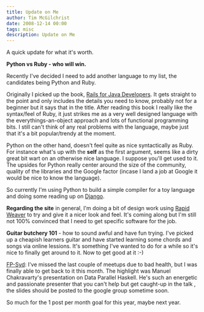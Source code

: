 ```yaml
---
title: Update on Me
author: Tim McGilchrist
date: 2008-12-14 00:00
tags: misc
description: Update on Me
---
```

A quick update for what it's worth.

**Python vs Ruby - who will win.**

Recently I've decided I need to add another language to my list, the candidates
being Python and Ruby.

Originally I picked up the book,
[Rails for Java Developers](http://www.pragprog.com/titles/fr_r4j/). It gets
straight to the point and only includes the details you need to know, probably
not for a beginner but it says that in the title. After
reading this book I really like the syntax/feel of Ruby, it just strikes me as a
very well designed language with the everythings-an-object approach and lots of
functional programming bits. I still can't think of any real problems with the
language, maybe just that it's a bit popular/trendy at the moment.

Python on the other hand, doesn't feel quite as nice syntactically as Ruby. For
instance what's up with the **self** as the first argument, seems like a
dirty great bit wart on an otherwise nice language. I suppose you'll get used to
it. The upsides for Python really center around the size of the community,
quality of the libraries and the Google factor (incase I land a job at Google it
would be nice to know the language).

So currently I'm using Python to build a simple compiler for a toy language and
doing some reading up on [Django](http://www.djangoproject.com/).

**Regarding the site** in general, I'm doing a bit of design work using
[Rapid Weaver](http://www.realmacsoftware.com/rapidweaver/) to try and give it
a nicer look and feel. It's coming along but I'm still not 100% convinced that
I need to get specific software for the job.

**Guitar butchery 101** - how to sound awful and have fun trying. I've picked up
a cheapish learners guitar and have started learning some chords and songs via
online lessions. It's something I've wanted to do for a while so it's nice to
finally get around to it. Now to get good at it :-)

[FP-Syd](http://groups.google.com.au/group/fp-syd?hl=en): I've missed the last
couple of meetups due to bad health, but I was finally able to get back to it
this month. The highlight was Manuel Chakravarty's presentation on Data Parallel
Haskell. He's such an energetic and passionate presenter that you can't help but
get caught-up in the talk , the slides should be posted to the google group
sometime soon.

So much for the 1 post per month goal for this year, maybe next year.
